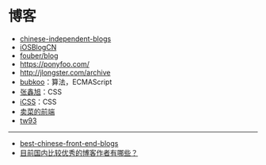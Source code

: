 博客
========

- [chinese-independent-blogs](https://github.com/timqian/chinese-independent-blogs)
- [iOSBlogCN](https://github.com/tangqiaoboy/iOSBlogCN)
- [fouber/blog](https://github.com/fouber/blog)
- https://ponyfoo.com/
- http://jlongster.com/archive
- [bubkoo](http://bubkoo.com/archives/)：算法，ECMAScript
- [张鑫旭](http://www.zhangxinxu.com/)：CSS
- [iCSS](https://github.com/chokcoco/iCSS)：CSS
- [卖菜的前端](https://www.yuque.com/sxc/front)
- [tw93](https://tw93.fun/)

---

- [best-chinese-front-end-blogs](https://github.com/FrankFang/best-chinese-front-end-blogs)
- [目前国内比较优秀的博客作者有哪些？](https://www.zhihu.com/question/19928148)
